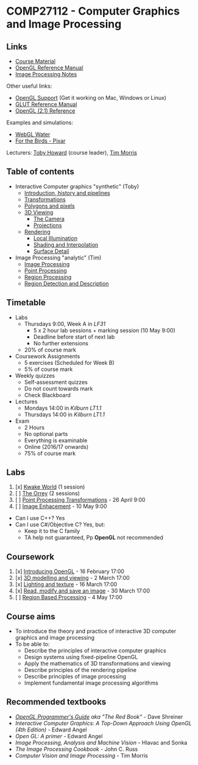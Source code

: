 <!-- Google Analytics -->
<script async src="https://www.googletagmanager.com/gtag/js?id=UA-113560131-1"></script>
<script>
  window.dataLayer = window.dataLayer || [];
  function gtag(){dataLayer.push(arguments);}
  gtag('js', new Date());
  gtag('config', 'UA-113560131-1');
</script>

# COMP27112 - Computer Graphics and Image Processing

## Links

* [Course Material](https://online.manchester.ac.uk/webapps/blackboard/content/listContent.jsp?course_id=_49989_1&content_id=_5832582_1)
* [OpenGL Reference Manual](https://online.manchester.ac.uk/bbcswebdav/pid-5832611-dt-content-rid-20615314_1/xid-20615314_1)
* [Image Processing Notes](https://online.manchester.ac.uk/bbcswebdav/pid-5832611-dt-content-rid-20615313_1/xid-20615313_1)

Other useful links:
* [OpenGL Support](http://studentnet.cs.manchester.ac.uk/ugt/COMP27112/OpenGL/) (Get it working on Mac, Windows or Linux)
* [GLUT Reference Manual](http://studentnet.cs.manchester.ac.uk/ugt/COMP27112/doc/glut-reference.pdf)
* [OpenGL (2.1) Reference](https://www.khronos.org/registry/OpenGL-Refpages/gl2.1/)

Examples and simulations:
* [WebGL Water](http://madebyevan.com/webgl-water/)
* [For the Birds - Pixar](https://www.youtube.com/watch?v=AkFuvTHaMUE)

Lecturers: [Toby Howard](mailto:toby.howard@manchester.ac.uk) (course leader), [Tim Morris](mailto:tim.morris@manchester.ac.uk)

## Table of contents
* Interactive Computer graphics "synthetic" (Toby)
    * [Introduction, history and pipelines](intro/index.md)
    * [Transformations](transformations/index.md)
    * [Polygons and pixels](polygons/index.md)
    * [3D Viewing](3d-viewing/index.md)
        * [The Camera](3d-viewing/index.md#camera)
        * [Projections](3d-viewing/index.md#projections)
    * [Rendering]()
        * [Local Illumination](rendering/index.md/#illumination)
        * [Shading and Interpolation](rendering/index.md/#shading-interpolation)
        * [Surface Detail](rendering/index.md/#shading)
* Image Processing "analytic" (Tim)
    * [Image Processing](image-processing/index.md)
    * [Point Processing](point-processing/index.md)
    * [Region Processing](region-processing/index.md)
    * [Region Detection and Description](region-detection/index.md)
	
## Timetable

* Labs
	* Thursdays 9:00, Week A in *LF31*
		* 5 x 2 hour lab sessions + marking session (10 May 9:00)
		* Deadline before start of next lab
		* No further extensions
	* 20% of course mark
* Coursework Assignments
    * 5 exercises (Scheduled for Week B)
    * 5% of course mark
* Weekly quizzes
    * Self-assessment quizzes
    * Do not count towards mark
    * Check Blackboard
* Lectures
	* Mondays 14:00 in *Kilburn LT1.1*
	* Thursdays 14:00 in *Kilburn LT1.1*
* Exam
    * 2 Hours
    * No optional parts
    * Everything is examinable
    * Online (2016/17 onwards)
    * 75% of course mark

## Labs

1. [x] [Kwake World](https://online.manchester.ac.uk/bbcswebdav/pid-5832612-dt-content-rid-20614199_1/xid-20614199_1) (1 session)
2. [ ] [The Orrey](https://online.manchester.ac.uk/bbcswebdav/pid-5832612-dt-content-rid-20614200_1/xid-20614200_1) (2 sessions)
3. [ ] [Point Processing Transformations](https://online.manchester.ac.uk/bbcswebdav/pid-5832612-dt-content-rid-20615301_1/xid-20615301_1) - 26 April 9:00
4. [ ] [Image Enhacement](https://online.manchester.ac.uk/bbcswebdav/pid-5832612-dt-content-rid-20615302_1/xid-20615302_1) - 10 May 9:00

* Can I use C++? Yes
* Can I use C#/Objective C? Yes, but:
    * Keep it to the C family
    * TA help not guaranteed, Pp **OpenGL** not recommended

## Coursework
1. [x] [Introducing OpenGL](https://online.manchester.ac.uk/bbcswebdav/pid-5832613-dt-content-rid-20614193_1/xid-20614193_1) - 16 February 17:00 
2. [x] [3D modelling and viewing](https://online.manchester.ac.uk/bbcswebdav/pid-5832613-dt-content-rid-20614194_1/xid-20614194_1) - 2 March 17:00 
3. [x] [Lighting and texture](https://online.manchester.ac.uk/bbcswebdav/pid-5832613-dt-content-rid-20614196_1/xid-20614196_1) - 16 March 17:00
4. [x] [Read, modify and save an image](https://online.manchester.ac.uk/bbcswebdav/pid-5832613-dt-content-rid-20614197_1/xid-20614197_1) - 30 March 17:00
5. [ ] [Region Based Processing](https://online.manchester.ac.uk/bbcswebdav/pid-5832613-dt-content-rid-20614198_1/xid-20614198_1) - 4 May 17:00

## Course aims

* To introduce the theory and practice of interactive 3D computer graphics and image processing
* To be able to:
    * Describe the principles of interactive computer graphics
    * Design systems using fixed-pipeline OpenGL
    * Apply the mathematics of 3D transformations and viewing
    * Describe principles of the rendering pipeline
    * Describe principles of image processing
    * Implement fundamental image processing algorithms

## Recommended textbooks

* [*OpenGL Programmer's Guide*](http://www.glprogramming.com/red/) *aka "The Red Book"* - Dave Shreiner
* *Interactive Computer Graphics: A Top-Down Approach Using OpenGL (4th Edition)* - Edward Angel
* *Open GL: A primer* - Edward Angel
* *Image Processing, Analysis and Machine Vision* - Hlavac and Sonka
* *The Image Processing Cookbook* - John C. Russ
* *Computer Vision and Image Processing* - Tim Morris
